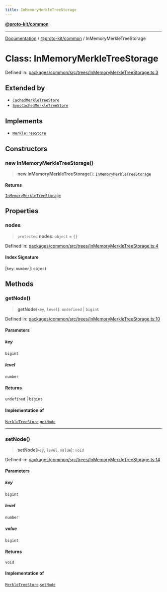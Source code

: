 ```yaml
---
title: InMemoryMerkleTreeStorage
---
```


[**@proto-kit/common**](../README.md)

***

[Documentation](../../../README.md) / [@proto-kit/common](../README.md) / InMemoryMerkleTreeStorage

# Class: InMemoryMerkleTreeStorage

Defined in: [packages/common/src/trees/InMemoryMerkleTreeStorage.ts:3](https://github.com/proto-kit/framework/blob/28efa802e3737fc3b77339148b307ef7246f3ef1/packages/common/src/trees/InMemoryMerkleTreeStorage.ts#L3)

## Extended by

- [`CachedMerkleTreeStore`](../../sequencer/classes/CachedMerkleTreeStore.md)
- [`SyncCachedMerkleTreeStore`](../../sequencer/classes/SyncCachedMerkleTreeStore.md)

## Implements

- [`MerkleTreeStore`](../interfaces/MerkleTreeStore.md)

## Constructors

### new InMemoryMerkleTreeStorage()

> **new InMemoryMerkleTreeStorage**(): [`InMemoryMerkleTreeStorage`](InMemoryMerkleTreeStorage.md)

#### Returns

[`InMemoryMerkleTreeStorage`](InMemoryMerkleTreeStorage.md)

## Properties

### nodes

> `protected` **nodes**: `object` = `{}`

Defined in: [packages/common/src/trees/InMemoryMerkleTreeStorage.ts:4](https://github.com/proto-kit/framework/blob/28efa802e3737fc3b77339148b307ef7246f3ef1/packages/common/src/trees/InMemoryMerkleTreeStorage.ts#L4)

#### Index Signature

\[`key`: `number`\]: `object`

## Methods

### getNode()

> **getNode**(`key`, `level`): `undefined` \| `bigint`

Defined in: [packages/common/src/trees/InMemoryMerkleTreeStorage.ts:10](https://github.com/proto-kit/framework/blob/28efa802e3737fc3b77339148b307ef7246f3ef1/packages/common/src/trees/InMemoryMerkleTreeStorage.ts#L10)

#### Parameters

##### key

`bigint`

##### level

`number`

#### Returns

`undefined` \| `bigint`

#### Implementation of

[`MerkleTreeStore`](../interfaces/MerkleTreeStore.md).[`getNode`](../interfaces/MerkleTreeStore.md#getnode)

***

### setNode()

> **setNode**(`key`, `level`, `value`): `void`

Defined in: [packages/common/src/trees/InMemoryMerkleTreeStorage.ts:14](https://github.com/proto-kit/framework/blob/28efa802e3737fc3b77339148b307ef7246f3ef1/packages/common/src/trees/InMemoryMerkleTreeStorage.ts#L14)

#### Parameters

##### key

`bigint`

##### level

`number`

##### value

`bigint`

#### Returns

`void`

#### Implementation of

[`MerkleTreeStore`](../interfaces/MerkleTreeStore.md).[`setNode`](../interfaces/MerkleTreeStore.md#setnode)
